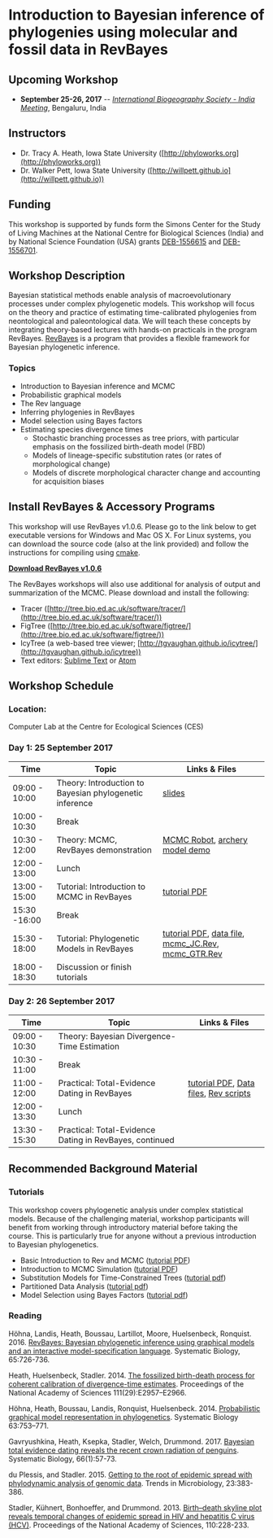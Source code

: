 # Introduction to Bayesian inference of phylogenies using molecular and fossil data in RevBayes

## Upcoming Workshop

* **September 25-26, 2017** -- [*International Biogeography Society - India Meeting*](https://www.biogeography.in/), Bengaluru, India


## Instructors

* Dr. Tracy A. Heath, Iowa State University ([http://phyloworks.org](http://phyloworks.org)) 
* Dr. Walker Pett, Iowa State University ([http://willpett.github.io](http://willpett.github.io)) 


## Funding

This workshop is supported by funds form the Simons Center for the Study of Living Machines at the National Centre for Biological Sciences (India) and by National Science Foundation (USA) grants [DEB-1556615](https://www.nsf.gov/awardsearch/showAward?AWD_ID=1556615&HistoricalAwards=false) and [DEB-1556701](https://www.nsf.gov/awardsearch/showAward?AWD_ID=1556701&HistoricalAwards=false).

## Workshop Description

Bayesian statistical methods enable analysis of macroevolutionary processes under complex phylogenetic models. 
This workshop will focus on the theory and practice of estimating time-calibrated phylogenies from neontological and paleontological data.
We will teach these concepts by integrating theory-based lectures with hands-on practicals in the program RevBayes.
[RevBayes](http://revbayes.github.io/) is a program that provides a flexible framework for Bayesian phylogenetic inference. 

### Topics

* Introduction to Bayesian inference and MCMC
* Probabilistic graphical models
* The Rev language 
* Inferring phylogenies in RevBayes
* Model selection using Bayes factors
* Estimating species divergence times
    * Stochastic branching processes as tree priors, with particular emphasis on the fossilized birth-death model (FBD)
    * Models of lineage-specific substitution rates (or rates of morphological change)
    * Models of discrete morphological character change and accounting for acquisition biases


## Install RevBayes & Accessory Programs

This workshop will use RevBayes v1.0.6. Please go to the link below to get executable versions for Windows and Mac OS X. For Linux systems, you can download the source code (also at the link provided) and follow the instructions for compiling using [cmake](https://cmake.org/).

[**Download RevBayes v1.0.6**](https://github.com/revbayes/revbayes/releases/tag/v1.0.6)

The RevBayes workshops will also use additional for analysis of output and summarization of the MCMC. Please download and install the following:

* Tracer ([http://tree.bio.ed.ac.uk/software/tracer/](http://tree.bio.ed.ac.uk/software/tracer/))
* FigTree ([http://tree.bio.ed.ac.uk/software/figtree/](http://tree.bio.ed.ac.uk/software/figtree/))
* IcyTree (a web-based tree viewer; [http://tgvaughan.github.io/icytree/](http://tgvaughan.github.io/icytree))
* Text editors: [Sublime Text](https://www.sublimetext.com/) or [Atom](https://atom.io)

## Workshop Schedule

### Location: 
Computer Lab at the Centre for Ecological Sciences (CES)

### Day 1: 25 September 2017

|   Time        |           Topic                                     | Links & Files |
|---------------|---------------------------------------------------------|----|
| 09:00 - 10:00 | Theory: Introduction to Bayesian phylogenetic inference | [slides](https://github.com/phyloworks/revbayes-workshop2017/blob/master/slides/Lect1-RevBayes-Workshop.pdf) |
| 10:00 - 10:30 | Break                                                   |   |
| 10:30 - 12:00 | Theory: MCMC, RevBayes demonstration                    | [MCMC Robot](http://phylogeny.uconn.edu/mcmc-robot/), [archery model demo](https://github.com/phyloworks/revbayes-workshop2017/blob/master/archery-model/archery-mcmc.ipynb) |
| 12:00 - 13:00 | Lunch                                                   |   |
| 13:00 - 15:00 | Tutorial: Introduction to MCMC in RevBayes             | [tutorial PDF](https://github.com/revbayes/revbayes_tutorial/raw/master/tutorial_TeX/RB_MCMC_Archery_Tutorial/RB_MCMC_Archery_Tutorial.pdf) |
| 15:30 -16:00  | Break                                                   |   |
| 15:30 - 18:00 | Tutorial: Phylogenetic Models in RevBayes              | [tutorial PDF](https://github.com/revbayes/revbayes_tutorial/raw/master/tutorial_TeX/RB_CTMC_Tutorial/RB_CTMC_Tutorial.pdf), [data file](https://raw.githubusercontent.com/revbayes/revbayes_tutorial/master/RB_CTMC_Tutorial/data/primates_and_galeopterus_cytb.nex), [mcmc_JC.Rev](https://raw.githubusercontent.com/revbayes/revbayes_tutorial/master/RB_CTMC_Tutorial/scripts/mcmc_JC.Rev), [mcmc_GTR.Rev](https://raw.githubusercontent.com/revbayes/revbayes_tutorial/master/RB_CTMC_Tutorial/scripts/mcmc_GTR.Rev) |
| 18:00 - 18:30 | Discussion or finish tutorials               |  |


### Day 2: 26 September 2017

|   Time        |           Topic                                     | Links & Files |
|---------------|---------------------------------------------------------|----|
| 09:00 - 10:30 | Theory: Bayesian Divergence-Time Estimation           |   |
| 10:30 - 11:00 | Break                                                  |   |
| 11:00 - 12:00 | Practical: Total-Evidence Dating in RevBayes          |[tutorial PDF](https://github.com/revbayes/revbayes_tutorial/raw/master/tutorial_TeX/RB_TotalEvidenceDating_FBD_Tutorial/RB_TotalEvidenceDating_FBD_Tutorial.pdf), [Data files](https://raw.githubusercontent.com/revbayes/revbayes_tutorial/master/RB_TotalEvidenceDating_FBD_Tutorial/data.zip), [Rev scripts](http://rawgit.com/revbayes/revbayes_tutorial/master/RB_TotalEvidenceDating_FBD_Tutorial/scripts.zip) |
| 12:00 - 13:30 | Lunch                                                  |   |
| 13:30 - 15:30 | Practical: Total-Evidence Dating in RevBayes, continued  |   |                               

## Recommended Background Material

### Tutorials

This workshop covers phylogenetic analysis under complex statistical models. Because of the challenging material, workshop participants will benefit from working through introductory material before taking the course. This is particularly true for anyone without a previous introduction to Bayesian phylogenetics. 

* Basic Introduction to Rev and MCMC ([tutorial PDF](https://github.com/ssb2017/revbayes_intro/blob/master/tutorials/RB_Basics_Tutorial.pdf))
* Introduction to MCMC Simulation ([tutorial PDF](https://github.com/revbayes/revbayes_tutorial/blob/master/tutorial_TeX/RB_MCMC_Intro_Tutorial/RB_MCMC_Intro_Tutorial.pdf))
* Substitution Models for Time-Constrained Trees ([tutorial pdf](https://github.com/ssb2017/revbayes_intro/blob/master/tutorials/RB_CTMC_Tutorial.pdf))
* Partitioned Data Analysis ([tutorial pdf](https://github.com/ssb2017/revbayes_intro/blob/master/tutorials/RB_Partition_Tutorial.pdf))
* Model Selection using Bayes Factors ([tutorial pdf](https://github.com/ssb2017/revbayes_intro/blob/master/tutorials/RB_BayesFactor_Tutorial.pdf))

### Reading

Höhna, Landis, Heath, Boussau, Lartillot, Moore, Huelsenbeck, Ronquist. 2016. [RevBayes: Bayesian phylogenetic inference using graphical models and an interactive model-specification language](http://sysbio.oxfordjournals.org/content/65/4/726). Systematic Biology, 65:726-736.

Heath, Huelsenbeck, Stadler. 2014. [The fossilized birth-death process for coherent calibration of divergence-time estimates](http://www.pnas.org/content/111/29/E2957.abstract). Proceedings of the National Academy of Sciences 111(29):E2957–E2966. 

Höhna, Heath, Boussau, Landis, Ronquist, Huelsenbeck. 2014. [Probabilistic graphical model representation in phylogenetics](http://sysbio.oxfordjournals.org/content/63/5/753). Systematic Biology 63:753–771.

Gavryushkina, Heath, Ksepka, Stadler, Welch, Drummond. 2017. [Bayesian total evidence dating reveals the recent crown radiation of penguins](http://sysbio.oxfordjournals.org/content/early/2016/07/27/sysbio.syw060.full). Systematic Biology, 66(1):57-73.

du Plessis, and Stadler. 2015. [Getting to the root of epidemic spread with phylodynamic analysis of genomic data](http://www.sciencedirect.com/science/article/pii/S0966842X15001018). Trends in Microbiology, 23:383-386.

Stadler, Kühnert, Bonhoeffer, and Drummond. 2013. [Birth–death skyline plot reveals temporal changes of epidemic spread in HIV and hepatitis C virus (HCV)](http://www.pnas.org/content/110/1/228). Proceedings of the National Academy of Sciences, 110:228-233.

